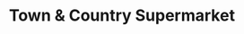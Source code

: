 ---
title: "Town & Country Supermarket"
url: /foley/town-and-country-supermarket/
shop: convenience
---